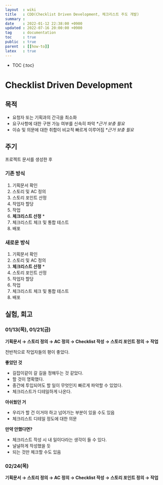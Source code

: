 ```yaml
---
layout  : wiki
title   : CDD(Checklist Driven Development, 체크리스트 주도 개발)
summary :
date    : 2022-01-12 22:38:00 +0900
updated : 2022-07-16 20:00:00 +0900
tag     : documentation
toc     : true
public  : true
parent  : [[how-to]]
latex   : true
---
```

* TOC
{:toc}

# Checklist Driven Development

## 목적
- 요청자 또는 기획과의 간극을 최소화
- 요구사항에 대한 구현 가능 여부를 신속히 파악 _*근거 보충 필요_
- 이슈 및 의문에 대한 취합이 비교적 빠르게 이루어짐 _*근거 보충 필요_

## 주기
프로젝트 문서를 생성한 후

### 기존 방식
1. 기획문서 확인
2. 스토리 및 AC 정의
3. 스토리 포인트 산정
4. 작업자 할당
5. 작업
6. **체크리스트 산정** *
7. 체크리스트 체크 및 통합 테스트
8. 배포

### 새로운 방식
1. 기획문서 확인
2. 스토리 및 AC 정의
3. **체크리스트 산정** *
4. 스토리 포인트 산정
5. 작업자 할당
6. 작업
7. 체크리스트 체크 및 통합 테스트
8. 배포

## 실험, 회고
### 01/13(목), 01/21(금)

**기획문서 → 스토리 정의 → AC 정의 → Checklist 작성 → 스토리 포인트 정의 → 작업**

전반적으로 작업자들의 평이 좋았다.

**좋았던 것**
- 길잡이같이 갈 길을 정해두는 것 같았다.
- 할 것이 명확했다.
- 중간에 투입되어도 할 일이 무엇인지 빠르게 파악할 수 있었다.
- 체크리스트가 디테일하게 나온다.

**아쉬웠던 거**
- 우리가 할 건 이거야 하고 넘어가는 부분이 있을 수도 있음
- 체크리스트 디테일 정도에 대한 의문

**만약 안했다면?**
- 체크리스트 작성 시 내 일이다라는 생각이 들 수 있다.
- 널널하게 작성했을 듯
- 되는 것만 체크할 수도 있음

### 02/24(목)

**기획문서 → 스토리 정의 → AC 정의 → Checklist 작성 → 스토리 포인트 정의 → 작업**
